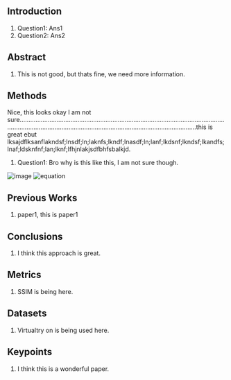 ## Introduction
1. Question1: Ans1
2. Question2: Ans2

## Abstract
1. This is not good, but thats fine, we need more information.

## Methods
Nice, this looks okay
I am not sure.................................................................................................................................................................................................................................this is great ebut lksajdflksanflakndsf;lnsdf;ln;laknfs;lkndf;lnasdf;ln;lanf;lkdsnf;lkndsf;lkandfs;lnaf;ldsknfnf;lan;lknf;lfhjnlakjsdfbhfsbalkjd.
1. Question1: Bro why is this like this, I am not sure though.

<!-- ![img1](https://drive.google.com/file/d/1D05C1CV3LbY377gyr-LfCo9Kv636_kqv/view?usp=drive_link) -->
![image](https://drive.google.com/uc?export=view&id=1D05C1CV3LbY377gyr-LfCo9Kv636_kqv)
![equation](https://latex.codecogs.com/svg.image?\sum\sum_{a}^{nb}=sadknfslknfsandf;landfslk)
## Previous Works
1. paper1, this is paper1

## Conclusions
1. I think this approach is great.

## Metrics
1. SSIM is being here.

## Datasets
1. Virtualtry on is being used here.

## Keypoints
1. I think this is a wonderful paper.
